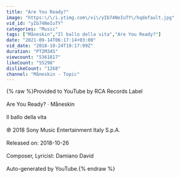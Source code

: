 ```yaml
---
title: "Are You Ready?"
image: "https:\/\/i.ytimg.com\/vi\/yIb74NeIuTY\/hqdefault.jpg"
vid_id: "yIb74NeIuTY"
categories: "Music"
tags: ["Måneskin","Il ballo della vita","Are You Ready?"]
date: "2021-09-14T06:17:14+03:00"
vid_date: "2018-10-24T10:17:09Z"
duration: "PT2M34S"
viewcount: "5361817"
likeCount: "55298"
dislikeCount: "1268"
channel: "Måneskin - Topic"
---
```

{% raw %}Provided to YouTube by RCA Records Label<br /><br />Are You Ready? · Måneskin<br /><br />Il ballo della vita<br /><br />℗ 2018 Sony Music Entertainment Italy S.p.A.<br /><br />Released on: 2018-10-26<br /><br />Composer, Lyricist: Damiano David<br /><br />Auto-generated by YouTube.{% endraw %}

